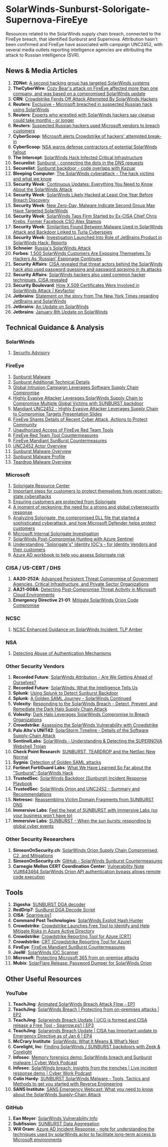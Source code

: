 # **SolarWinds-Sunburst-Solorigate-Supernova-FireEye**
Resources related to the SolarWinds supply chain breach, connected to the FireEye breach, that identified Sunburst and Supernova. Attribution hasn't been confirmed and FireEye have associated with campaign UNC2452, with several media outlets reporting intelligence agencies are attributing the attack to Russian intelligence (SVR). 

## **News & Media Articles**
1. **ZDNet**: [A second hacking group has targeted SolarWinds systems](https://www.zdnet.com/article/a-second-hacking-group-has-targeted-solarwinds-systems/)
1. **TheCyberWire**: [Cozy Bear's attack on FireEye affected more than one company, and was based on a compromised SolarWinds update](https://thecyberwire.com/newsletters/daily-briefing/9/239)
1. **CRN**: [Crowdstrike Fends Off Attack Attempted By SolarWinds Hackers](https://www.crn.com/news/security/crowdstrike-fends-off-attack-attempted-by-solarwinds-hackers?itc=refresh)
1. **Reuters**: [Exclusive - Microsoft breached in suspected Russian hack using SolarWinds](https://uk.reuters.com/article/us-global-cyber-microsoft-idUKKBN28R3BY)
1. **Reuters**: [Experts who wrestled with SolarWinds hackers say cleanup could take months - or longer](https://www.reuters.com/article/us-global-cyber-usa-solarwinds-idUSKBN28Y1K3)
1. **Reuters**: [Suspected Russian hackers used Microsoft vendors to breach customers](https://www.reuters.com/article/us-global-cyber-usa-idUSKBN28Y1BF)
1. **CyberScoop**: [Microsoft alerts Crowdstrike of hackers' attempted break-in](https://www.cyberscoop.com/crowdstrike-solarwinds-targeted-microsoft/)
1. **CyberScoop**: [NSA warns defense contractors of potential SolarWinds fallout](https://www.cyberscoop.com/nsa-warns-defense-contractors-solarwinds-fallout-vmware/)
1. **The Intercept**: [SolarWinds Hack Infected Critical Infrastructure](https://theintercept.com/2020/12/24/solarwinds-hack-power-infrastructure/)
1. **Securelist**: [Sunburst - connecting the dots in the DNS requests](https://securelist.com/sunburst-connecting-the-dots-in-the-dns-requests/99862/)
1. **Securelist**: [Sunburst backdoor - code overlaps with Kazuar](https://securelist.com/sunburst-backdoor-kazuar/99981/)
1. **Bleeping Computer**: [The SolarWinds cyberattack - The hack victims and what we know](https://www.bleepingcomputer.com/news/security/the-solarwinds-cyberattack-the-hack-the-victims-and-what-we-know/)
1. **Security Week**: [Continuous Updates: Everything You Need to Know About the SolarWinds Attack](https://www.securityweek.com/continuous-updates-everything-you-need-know-about-solarwinds-attack)
1. **Security Week**: [SolarWinds Likely Hacked at Least One Year Before Breach Discovery](https://www.securityweek.com/solarwinds-likely-hacked-least-one-year-breach-discovery)
1. **Security Week**: [New Zero-Day, Malware Indicate Second Group May Have Targeted SolarWinds](https://www.securityweek.com/new-zero-day-malware-indicate-second-group-may-have-targeted-solarwinds)
1. **Security Week**: [SolarWinds Taps Firm Started by Ex-CISA Chief Chris Krebs, Former Facebook CSO Alex Stamos](https://www.securityweek.com/solarwinds-taps-firm-launched-cisa-chief-chris-krebs-former-facebook-cso-alex-stamos)
1. **Security Week**: [Similarities Found Between Malware Used in SolarWinds Attack and Backdoor Linked to Turla Cyberspies](https://www.securityweek.com/malware-used-solarwinds-attack-linked-backdoor-attributed-turla-cyberspies) 
1. **Security Week**: [Investigation Launched Into Role of JetBrains Product in SolarWinds Hack: Reports](https://www.securityweek.com/investigation-launched-role-jetbrains-product-solarwinds-hack-reports) 
1. **Schneier**: [Russia's SolarWinds Attack](https://www.schneier.com/blog/archives/2020/12/russias-solarwinds-attack.html)
1. **Forbes**: [1,500 SolarWinds Customers Are Exposing Themselves To Hackers As 'Russian' Espionage Continues](https://www.forbes.com/sites/thomasbrewster/2021/01/06/1500-solarwinds-customers-are-exposing-themselves-to-hackers-as-russian-espionage-continues/)
1. **Security Affairs**: [CISA revealed that threat actors behind the SolarWinds hack also used password guessing and password spraying in its attacks](https://securityaffairs.co/wordpress/113210/cyber-warfare-2/solarwinds-hacker-techniques-cisa.html)
1. **Security Affairs**: [SolarWinds hackers also used common hacker techniques, CISA revealed](https://securityaffairs.co/wordpress/113210/cyber-warfare-2/solarwinds-hacker-techniques-cisa.html)
1. **Security Boulevard**: [How X.509 Certificates Were Involved in SolarWinds Attack | Keyfactor](https://securityboulevard.com/2020/12/how-x-509-certificates-were-involved-in-solarwinds-attack-keyfactor/)
1. **Jetbrains**: [Statement on the story from The New York Times regarding JetBrains and SolarWinds](https://blog.jetbrains.com/teamcity/2021/01/statement-on-the-story-from-the-new-york-times-regarding-jetbrains-and-solarwinds/) 
1. **Jetbrains**: [An Update on SolarWinds](https://blog.jetbrains.com/blog/2021/01/07/an-update-on-solarwinds/) 
1. **Jetbrains**: [January 8th Update on SolarWinds](https://blog.jetbrains.com/blog/2021/01/08/january-8th-update-on-solarwinds/) 
## **Technical Guidance & Analysis**
### **SolarWinds**
1. [Security Advisory](https://www.solarwinds.com/securityadvisory)
### **FireEye**
1. [Sunburst Malware](https://www.fireeye.com/current-threats/sunburst-malware.html) 
1. [Sunburst Additional Technical Details](https://www.fireeye.com/blog/threat-research/2020/12/sunburst-additional-technical-details.html)
1. [Global Intrusion Campaign Leverages Software Supply Chain Compromise](https://www.fireeye.com/blog/products-and-services/2020/12/global-intrusion-campaign-leverages-software-supply-chain-compromise.html)
1. [Highly Evasive Attacker Leverages SolarWinds Supply Chain to Compromise Multiple Global Victims with SUNBURST backdoor](https://www.fireeye.com/blog/threat-research/2020/12/evasive-attacker-leverages-solarwinds-supply-chain-compromises-with-sunburst-backdoor.html)
1. [Mandiant UNC2452 - Highly Evasive Attacker Leverages Supply Chain to Compromise Targets Presentation Slides](https://github.com/CyberSecOps/SolarWinds-Sunburst-Solorigate-Supernova-FireEye/blob/main/Files/Mandiant%20UNC2452%20-%20Highly%20Evasive%20Attacker%20Leverages%20Supply%20Chain%20to%20Compromise%20Targets%20-%20Presentation.pdf)
1. [FireEye Shares Details of Recent Cyber Attack, Actions to Protect Community](https://www.fireeye.com/blog/products-and-services/2020/12/fireeye-shares-details-of-recent-cyber-attack-actions-to-protect-community.html)
1. [Unauthorized Access of FireEye Red Team Tools](https://www.fireeye.com/blog/threat-research/2020/12/unauthorized-access-of-fireeye-red-team-tools.html)
1. [FireEye Red Team Tool Countermeasures](https://github.com/fireeye/red_team_tool_countermeasures)
1. [FireEye Mandiant SunBurst Countermeasures](https://github.com/fireeye/sunburst_countermeasures)
1. [UNC2452 Actor Overview](https://advantage.mandiant.com/actors/threat-actor--ebc16bc3-87b0-5afd-be6f-1769a234af36)
1. [Sunburst Malware Overview](https://advantage.mandiant.com/malware/malware--4d299cfd-ffd7-5e46-b30c-cc88ac5a57c1)
1. [Sunburst Malware Profile](https://advantage.mandiant.com/reports/20-00025662)
1. [Teardrop Malware Overview](https://advantage.mandiant.com/malware/malware--3baa3d65-a3fe-5284-a3ab-8007fff7fe78)
### **Microsoft**
1. [Solorigate Resource Center](https://msrc-blog.microsoft.com/2020/12/21/december-21st-2020-solorigate-resource-center/)
1. [Important steps for customers to protect themselves from recent nation-state cyberattacks](https://blogs.microsoft.com/on-the-issues/2020/12/13/customers-protect-nation-state-cyberattacks/)
1. [Ensuring customers are protected from Solorigate](https://www.microsoft.com/security/blog/2020/12/15/ensuring-customers-are-protected-from-solorigate/)
1. [A moment of reckoning: the need for a strong and global cybersecurity response](https://blogs.microsoft.com/on-the-issues/2020/12/17/cyberattacks-cybersecurity-solarwinds-fireeye/)
1. [Analyzing Solorigate, the compromised DLL file that started a sophisticated cyberattack, and how Microsoft Defender helps protect customers](https://www.microsoft.com/security/blog/2020/12/18/analyzing-solorigate-the-compromised-dll-file-that-started-a-sophisticated-cyberattack-and-how-microsoft-defender-helps-protect/)
1. [Microsoft Internal Solorigate Investigation](https://msrc-blog.microsoft.com/2020/12/31/microsoft-internal-solorigate-investigation-update/)
1. [SolarWinds Post-Compromise Hunting with Azure Sentinel](https://techcommunity.microsoft.com/t5/azure-sentinel/solarwinds-post-compromise-hunting-with-azure-sentinel/ba-p/1995095)
1. [Understanding "Solorigate's" Identity IOC's - for Identity Vendors and their customers](https://techcommunity.microsoft.com/t5/azure-active-directory-identity/understanding-quot-solorigate-quot-s-identity-iocs-for-identity/ba-p/2007610)
1. [Azure AD workbook to help you assess Solorigate risk](https://techcommunity.microsoft.com/t5/azure-active-directory-identity/azure-ad-workbook-to-help-you-assess-solorigate-risk/ba-p/2010718)
### **CISA / US-CERT / DHS**
1. **AA20-252A**: [Advanced Persistent Threat Compromise of Government Agencies, Critical Infrastructure, and Private Sector Organizations](https://us-cert.cisa.gov/ncas/alerts/aa20-352a)
1. **AA21-008A**: [Detecting Post-Compromise Threat Activity in Microsoft Cloud Environments](https://us-cert.cisa.gov/ncas/alerts/aa21-008a)
1. **Emergency Directive 21-01**: [Mitigate SolarWinds Orion Code Compromise](https://cyber.dhs.gov/ed/21-01/)
### **NCSC**
1. [NCSC Enhanced Guidance on SolarWinds Incident: TLP Amber](https://share.cisp.org.uk/community/ncsc-publications/blog/2020/12/21/enhanced-guidance-on-solarwinds-incident)
### NSA
1. [Detecting Abuse of Authentication Mechanisms](https://github.com/CyberSecOps/SolarWinds-Sunburst-Solorigate-Supernova-FireEye/blob/main/Files/NSA%20-%20Detecting%20Abuse%20of%20Authentication%20Mechanisms.PDF)
### **Other Security Vendors**
1. **Recorded Future**: [SolarWinds Attribution - Are We Getting Ahead of Ourselves?](https://github.com/CyberSecOps/SolarWinds-Sunburst-Solorigate-Supernova-FireEye/blob/main/Files/SolarWinds%20Attribution%20-%20Are%20We%20Getting%20Ahead%20of%20Ourselves%20(Recorded%20Future).pdf)
1. **Recorded Future**: [SolarWinds: What the Intelligence Tells Us](https://www.recordedfuture.com/solarwinds-attack-update/)
1. **Splunk**: [Using Splunk to Detect Sunburst Backdoor](https://www.splunk.com/en_us/blog/security/sunburst-backdoor-detections-in-splunk.html)
1. **Splunk**: [A Golden SAML Journey - SolarWinds Continued](https://www.splunk.com/en_us/blog/security/a-golden-saml-journey-solarwinds-continued.html)
1. **Volexity**: [Responding to the SolarWinds Breach - Detect, Prevent, and Remediate the Dark Halo Supply Chain Attack](https://www.volexity.com/blog/2020/12/16/responding-to-the-solarwinds-breach/)
1. **Volexity**: [Dark Halo Leverages SolarWinds Compromise to Breach Organizations](https://www.volexity.com/blog/2020/12/14/dark-halo-leverages-solarwinds-compromise-to-breach-organizations/)
1. **Crowdstrike**: [Assessing the SolarWinds Vulnerability with Crowdstrike](https://www.crowdstrike.com/blog/tech-center/assess-solarwinds/)
1. **Palo Alto's UNIT42**: [SolarStorm Timeline - Details of the Software Supply-Chain Attack](https://unit42.paloaltonetworks.com/solarstorm-supply-chain-attack-timeline/)
1. **SentinelLabs**: [SolarWinds - Understanding & Detecting the SUPERNOVA Webshell Trojan](https://labs.sentinelone.com/solarwinds-understanding-detecting-the-supernova-webshell-trojan/)
1. **Check Point Research**: [SUNBURST, TEARDROP and the NetSec New Normal](https://research.checkpoint.com/2020/sunburst-teardrop-and-the-netsec-new-normal/)
1. **Sygnia**: [Detection of Golden SAML attacks](https://www.sygnia.co/golden-saml-advisory)
1. **Fortinet FortiGuard Labs**: [What We Have Learned So Far about the "Sunburst"-SolarWinds Hack](https://www.fortinet.com/blog/threat-research/what-we-have-learned-so-far-about-the-sunburst-solarwinds-hack)
1. **TrustedSec**: [SolarWinds Backdoor (Sunburst) Incident Response Playbook](https://www.trustedsec.com/blog/solarwinds-backdoor-sunburst-incident-response-playbook/)
1. **TrustedSec**: [SolarWinds Orion and UNC2452 - Summary and Recommendations](https://www.trustedsec.com/blog/solarwinds-orion-and-unc2452-summary-and-recommendations/)
1. **Netresec**: [Reassembling Victim Domain Fragments from SUNBURST DNS](https://www.netresec.com/?page=Blog&month=2020-12&post=Reassembling-Victim-Domain-Fragments-from-SUNBURST-DNS)
1. **Immersive Labs**: [Feel the heat of SUNBURST with Immersive Labs (so your business won't have to)](https://www.immersivelabs.com/resources/blog/feel-the-heat-of-sunburst-with-immersive-labs-so-your-business-wont-have-to/?utm_content=149597037&utm_medium=social&utm_source=twitter&hss_channel=tw-3998992517)
1. **Immersive Labs**: [SUNBURST - When the sun bursts: responding to global cyber events](https://www.immersivelabs.com/resources/blog/when-the-sun-bursts-responding-to-global-cyber-events/)
### **Other Security Researchers**
1. **SimeonOnSecurity.ch**: [SolarWinds Orion Supply Chain Compromised, C2, and Mitigations](https://simeononsecurity.ch/github/solarwinds-orion-mitigations/)
1. **SimeonOnSecurity.ch**: [GitHub - SolarWinds Sunburst Countermeasures](https://github.com/simeononsecurity/SolarWinds-SunBurst-Countermeasures)
1. **Carnegie Mellon CERT Coordination Center**: [Vulnerability Note VU#843464 SolarWinds Orion API authentication bypass allows remote code execution](https://kb.cert.org/vuls/id/843464)
## **Tools**
1. **2igosha**: [SUNBURST DGA decoder](https://github.com/2igosha/sunburst_dga)
1. **RedDrip7**: [SunBurst DGA Decode Script](https://github.com/RedDrip7/SunBurst_DGA_Decode)
1. **CISA**: [Sparrow.ps1](https://github.com/cisagov/Sparrow)
1. **Command Post Technologies**: [SolarWinds Exploit Hash Hunter](https://github.com/Command-Post-Technologies/Solarwinds-exploit-hash-hunter)
1. **Crowdstrike**: [Crowdstrike Launches Free Tool to Identify and Help Mitigate Risks in Azure Active Directory](https://www.crowdstrike.com/blog/crowdstrike-launches-free-tool-to-identify-and-help-mitigate-risks-in-azure-active-directory/?source=content_type%253Areact%7Cfirst_level_url%253Anews%7Csection%253Amain_content%7Cbutton%253Abody_link)
1. **Crowdstrike**: [Crowdstrike Reporting Tool for Azure (CRT)](https://github.com/CrowdStrike/CRT)
1. **Crowdstrike**: [CRT (Crowdstrike Reporting Tool for Azure)](https://www.crowdstrike.com/resources/community-tools/crt-crowdstrike-reporting-tool-for-azure/)
1. **FireEye**: [FireEye Mandiant SunBurst Countermeasures](https://github.com/fireeye/sunburst_countermeasures)
1. **JoeW**: [SolarWinds IOC Scanner](https://github.com/JoeW-SCG/SolarWindsIOCScanner)
1. **Microsoft**: [Protecting Microsoft 365 from on-premise attacks](https://techcommunity.microsoft.com/t5/azure-active-directory-identity/protecting-microsoft-365-from-on-premises-attacks/ba-p/1751754)
1. **Mubix**: [SolarFlare Release: Password Dumper for SolarWinds Orion](https://malicious.link/post/2020/solarflare-release-password-dumper-for-solarwinds-orion/)
## **Other Useful Resources**
### **YouTube**
1. **TeachJing**: [Animated SolarWinds Breach Attack Flow - EP1](https://www.youtube.com/watch?v=b67Onrkj7PM)
1. **TeachJing**: [SolarWinds Breach | Protecting from on-premises attacks | EP2](https://www.youtube.com/watch?v=8e4-MaB7Fyo)
1. **TeachJing**: [Solarwinds Breach Update | UCG is formed and CISA release a Free Tool - Sparrow.ps1 | EP3](https://www.youtube.com/watch?v=FdBuh4fh2RI)
1. **TeachJing**: [Solarwinds Breach Update | CISA has Important update to Emergency Directive as of Jan 6 | EP4](https://www.youtube.com/watch?v=CbPFXN4hTdY)
1. **McCrary Institute**: [SolarWinds: What It Means & What’s Next](https://www.youtube.com/watch?v=ZiA-5PuCl80)
1. **Corelight, Inc**: [Finding SolarWinds / SUNBURST backdoors with Zeek & Corelight](https://www.youtube.com/watch?v=zGlxC-nGEzE)
1. **Infosec**: [Memory forensics demo: SolarWinds breach and Sunburst malware | Cyber Work Podcast](https://www.youtube.com/watch?v=uLGLCv1Cu6A)
1. **Infosec**: [SolarWinds breach: Insights from the trenches | Live incident response demo | Cyber Work Podcast](https://www.youtube.com/watch?v=5lc4HtmEYl4)
1. **Colin Hardy**: [SUNBURST SolarWinds Malware - Tools, Tactics and Methods to get you started with Reverse Engineering](https://www.youtube.com/watch?v=JoMwrkijTZ8)
1. **SANS Institute**: [SANS Emergency Webcast: What you need to know about the SolarWinds Supply-Chain Attack](https://www.youtube.com/watch?v=qP3LQNsjKWw)
### **GitHub**
1. **Ean Meyer**: [SolarWinds Vulnerability Info](https://github.com/eanmeyer/SolarwindsVulnerablityInfo)
1. **Subfission**: [SUNBURST Data Aggregation](https://github.com/subfission/SUNBURST-Data-Aggregation)
1. **Will Oram**: [Azure AD Incident Response - note for understanding the techniques used by solarWinds actor to facilitate long-term access to Microsoft environments](https://github.com/WillOram/AzureAD-incident-response)
